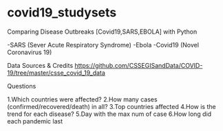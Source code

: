 # covid19_studysets
Comparing Disease Outbreaks [Covid19,SARS,EBOLA] with Python

-SARS (Sever Acute Respiratory Syndrome)
-Ebola
-Covid19 (Novel Coronavirus 19)

Data Sources & Credits
https://github.com/CSSEGISandData/COVID-19/tree/master/csse_covid_19_data


Questions

1.Which countries were affected?
2.How many cases (confirmed/recovered/death) in all?
3.Top countries affected
4.How is the trend for each disease?
5.Day with the max num of case
6.How long did each pandemic last

